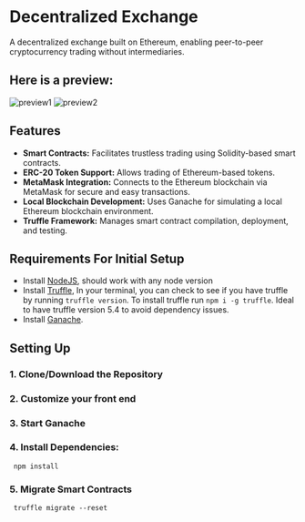 
# Decentralized Exchange

A decentralized exchange built on Ethereum, enabling peer-to-peer cryptocurrency trading without intermediaries.
## Here is a preview:
![preview1](https://github.com/user-attachments/assets/e767b6b6-7577-41d5-ad15-93b3ee71ce1f)
![preview2](https://github.com/user-attachments/assets/a2c758c0-9850-482d-9e69-ec7393412bbf)


## Features

- **Smart Contracts:** Facilitates trustless trading using Solidity-based smart contracts.
- **ERC-20 Token Support:** Allows trading of Ethereum-based tokens.
- **MetaMask Integration:** Connects to the Ethereum blockchain via MetaMask for secure and easy transactions.
- **Local Blockchain Development:** Uses Ganache for simulating a local Ethereum blockchain environment.
- **Truffle Framework:** Manages smart contract compilation, deployment, and testing.


## Requirements For Initial Setup
- Install [NodeJS](https://nodejs.org/en/), should work with any node version 
- Install [Truffle](https://www.trufflesuite.com/docs/truffle/overview), In your terminal, you can check to see if you have truffle by running `truffle version`. To install truffle run `npm i -g truffle`. Ideal to have truffle version 5.4 to avoid dependency issues.
- Install [Ganache](https://www.trufflesuite.com/ganache).

## Setting Up
### 1. Clone/Download the Repository

### 2. Customize your front end 

### 3. Start Ganache

### 4. Install Dependencies:
` npm install`

### 5. Migrate Smart Contracts
` truffle migrate --reset`



